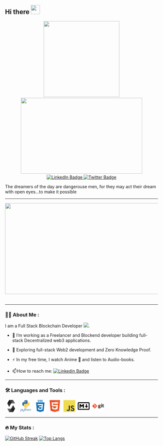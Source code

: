 ## Hi there <img src="https://media.giphy.com/media/hvRJCLFzcasrR4ia7z/giphy.gif" width="30px" height="30px"/>


<div id="header" align="center">
  <img src="https://media.giphy.com/media/RODiNw1qKHct74LACe/giphy.gif" width="250" height="250"/>
  <img src="https://media.giphy.com/media/f3iwJFOVOwuy7K6FFw/giphy.gif" width="400" height="250"/>
</div>

<div id="badges" align="center">
  <a href="https://www.linkedin.com/in/godand/">
  <img src="https://img.shields.io/badge/LinkedIn-blue?style=for-the-badge&logo=linkedin&logoColor=white" alt="LinkedIn Badge"/>
  </a>
  <a href="https://twitter.com/Godand_">
  <img src="https://img.shields.io/badge/Twitter-blue?style=for-the-badge&logo=twitter&logoColor=white" alt="Twitter Badge"/>
  </a>
</div>

<p>The dreamers of the day are dangerouse men, for they may act their dream with open eyes...to make it possible</p>
<hr>
<div align="center">
  <img src="https://media.giphy.com/media/dWesBcTLavkZuG35MI/giphy.gif" width="600" height="300"/>
  <img src="https://komarev.com/ghpvc/?username=Godhanded&label=Hellos&style=for-the-badge&color=blueviolet" alt=""/>
</div>
<hr>

### :man_technologist: About Me :
I am a Full Stack Blockchain Developer <img src="https://media.giphy.com/media/WUlplcMpOCEmTGBtBW/giphy.gif" width="30">.

- :telescope: I’m working as a Freelancer and Blockend developer building full-stack Decentralized web3 applications.

- :seedling: Exploring full-stack Web2 development and Zero Knowledge Proof.

- :zap: In my free time, I watch Anime 🤤 and listen to Audio-books.

- :mailbox:How to reach me: [![Linkedin Badge](https://img.shields.io/badge/-Godand-blue?style=flat&logo=Linkedin&logoColor=white)](https://www.linkedin.com/in/godand)
<hr>

### :hammer_and_wrench: Languages and Tools :
<div>
  <img src="https://github.com/devicons/devicon/blob/master/icons/solidity/solidity-original.svg" title="Solidity" alt="Solidity" width="40" height="40"/>&nbsp;
   <img src="https://github.com/devicons/devicon/blob/master/icons/python/python-original-wordmark.svg" title="Python" alt="Python" width="40" height="40"/>&nbsp;
  <img src="https://github.com/devicons/devicon/blob/master/icons/css3/css3-plain-wordmark.svg"  title="CSS3" alt="CSS" width="40" height="40"/>&nbsp;
  <img src="https://github.com/devicons/devicon/blob/master/icons/html5/html5-original.svg" title="HTML5" alt="HTML" width="40" height="40"/>&nbsp;
  <img src="https://github.com/devicons/devicon/blob/master/icons/javascript/javascript-original.svg" title="JavaScript" alt="JavaScript" width="40" height="40"/>&nbsp;
  <img src="https://github.com/devicons/devicon/blob/master/icons/markdown/markdown-original.svg" title="Mark Down" alt="Markdown" width="40" height="40"/>&nbsp;
  <img src="https://github.com/devicons/devicon/blob/master/icons/git/git-original-wordmark.svg" title="Git" **alt="Git" width="40" height="40"/>
</div>
<hr>

### :fire: My Stats :
[![GitHub Streak](http://github-readme-streak-stats.herokuapp.com?user=Godhanded&theme=highcontrast&background=000000)](https://git.io/streak-stats)
[![Top Langs](https://github-readme-stats.vercel.app/api/top-langs/?username=Godhanded&layout=compact&theme=vision-friendly-dark)](https://github.com/anuraghazra/github-readme-stats)

<!--
**Godhanded/Godhanded** is a ✨ _special_ ✨ repository because its `README.md` (this file) appears on your GitHub profile.

Here are some ideas to get you started:

- 🔭 I’m currently working on ...
- 🌱 I’m currently learning ...
- 👯 I’m looking to collaborate on ...
- 🤔 I’m looking for help with ...
- 💬 Ask me about ...
- 📫 How to reach me: ...
- 😄 Pronouns: ...
- ⚡ Fun fact: ...
-->
